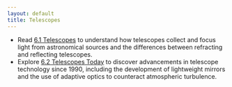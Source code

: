 ```yaml
---
layout: default
title: Telescopes
---
```


- Read [6.1 Telescopes](https://openstax.org/books/astronomy-2e/pages/6-1-telescopes) to understand how telescopes collect and focus light from astronomical sources and the differences between refracting and reflecting telescopes.
- Explore [6.2 Telescopes Today](https://openstax.org/books/astronomy-2e/pages/6-2-telescopes-today) to discover advancements in telescope technology since 1990, including the development of lightweight mirrors and the use of adaptive optics to counteract atmospheric turbulence.
